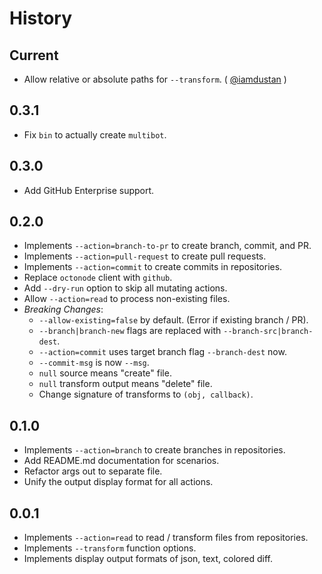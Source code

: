 History
=======

## Current

* Allow relative or absolute paths for `--transform`. ( [@iamdustan][] )

## 0.3.1

* Fix `bin` to actually create `multibot`.

## 0.3.0

* Add GitHub Enterprise support.

## 0.2.0

* Implements `--action=branch-to-pr` to create branch, commit, and PR.
* Implements `--action=pull-request` to create pull requests.
* Implements `--action=commit` to create commits in repositories.
* Replace `octonode` client with `github`.
* Add `--dry-run` option to skip all mutating actions.
* Allow `--action=read` to process non-existing files.
* _Breaking Changes_:
    * `--allow-existing=false` by default. (Error if existing branch / PR).
    * `--branch|branch-new` flags are replaced with `--branch-src|branch-dest`.
    * `--action=commit` uses target branch flag `--branch-dest` now.
    * `--commit-msg` is now `--msg`.
    * `null` source means "create" file.
    * `null` transform output means "delete" file.
    * Change signature of transforms to `(obj, callback)`.

## 0.1.0

* Implements `--action=branch` to create branches in repositories.
* Add README.md documentation for scenarios.
* Refactor args out to separate file.
* Unify the output display format for all actions.

## 0.0.1

* Implements `--action=read` to read / transform files from repositories.
* Implements `--transform` function options.
* Implements display output formats of json, text, colored diff.

[@iamdustan]: https://github.com/iamdustan
[@ryan-roemer]: https://github.com/ryan-roemer
